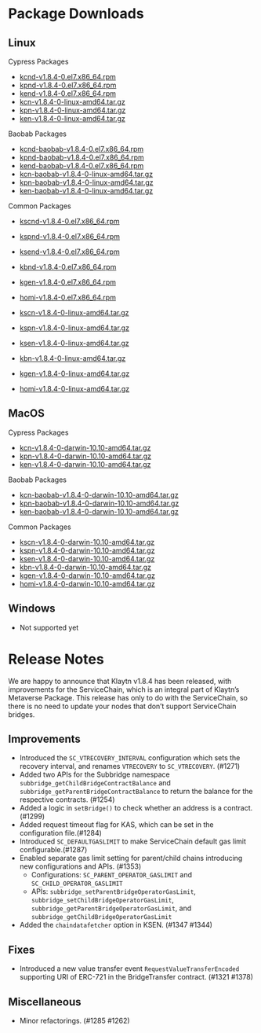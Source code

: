 # Package Downloads <a id="package-downloads"></a>

## Linux <a id="linux"></a>

Cypress Packages
- [kcnd-v1.8.4-0.el7.x86_64.rpm](https://packages.klaytn.net/klaytn/v1.8.4/kcnd-v1.8.4-0.el7.x86_64.rpm)
- [kpnd-v1.8.4-0.el7.x86_64.rpm](https://packages.klaytn.net/klaytn/v1.8.4/kpnd-v1.8.4-0.el7.x86_64.rpm)
- [kend-v1.8.4-0.el7.x86_64.rpm](https://packages.klaytn.net/klaytn/v1.8.4/kend-v1.8.4-0.el7.x86_64.rpm)
- [kcn-v1.8.4-0-linux-amd64.tar.gz](https://packages.klaytn.net/klaytn/v1.8.4/kcn-v1.8.4-0-linux-amd64.tar.gz)
- [kpn-v1.8.4-0-linux-amd64.tar.gz](https://packages.klaytn.net/klaytn/v1.8.4/kpn-v1.8.4-0-linux-amd64.tar.gz)
- [ken-v1.8.4-0-linux-amd64.tar.gz](https://packages.klaytn.net/klaytn/v1.8.4/ken-v1.8.4-0-linux-amd64.tar.gz)

Baobab Packages
- [kcnd-baobab-v1.8.4-0.el7.x86_64.rpm](https://packages.klaytn.net/klaytn/v1.8.4/kcnd-baobab-v1.8.4-0.el7.x86_64.rpm)
- [kpnd-baobab-v1.8.4-0.el7.x86_64.rpm](https://packages.klaytn.net/klaytn/v1.8.4/kpnd-baobab-v1.8.4-0.el7.x86_64.rpm)
- [kend-baobab-v1.8.4-0.el7.x86_64.rpm](https://packages.klaytn.net/klaytn/v1.8.4/kend-baobab-v1.8.4-0.el7.x86_64.rpm)
- [kcn-baobab-v1.8.4-0-linux-amd64.tar.gz](https://packages.klaytn.net/klaytn/v1.8.4/kcn-baobab-v1.8.4-0-linux-amd64.tar.gz)
- [kpn-baobab-v1.8.4-0-linux-amd64.tar.gz](https://packages.klaytn.net/klaytn/v1.8.4/kpn-baobab-v1.8.4-0-linux-amd64.tar.gz)
- [ken-baobab-v1.8.4-0-linux-amd64.tar.gz](https://packages.klaytn.net/klaytn/v1.8.4/ken-baobab-v1.8.4-0-linux-amd64.tar.gz)

Common Packages
- [kscnd-v1.8.4-0.el7.x86_64.rpm](https://packages.klaytn.net/klaytn/v1.8.4/kscnd-v1.8.4-0.el7.x86_64.rpm)
- [kspnd-v1.8.4-0.el7.x86_64.rpm](https://packages.klaytn.net/klaytn/v1.8.4/kspnd-v1.8.4-0.el7.x86_64.rpm)
- [ksend-v1.8.4-0.el7.x86_64.rpm](https://packages.klaytn.net/klaytn/v1.8.4/ksend-v1.8.4-0.el7.x86_64.rpm)
- [kbnd-v1.8.4-0.el7.x86_64.rpm](https://packages.klaytn.net/klaytn/v1.8.4/kbnd-v1.8.4-0.el7.x86_64.rpm)
- [kgen-v1.8.4-0.el7.x86_64.rpm](https://packages.klaytn.net/klaytn/v1.8.4/kgen-v1.8.4-0.el7.x86_64.rpm)
- [homi-v1.8.4-0.el7.x86_64.rpm](https://packages.klaytn.net/klaytn/v1.8.4/homi-v1.8.4-0.el7.x86_64.rpm)

- [kscn-v1.8.4-0-linux-amd64.tar.gz](https://packages.klaytn.net/klaytn/v1.8.4/kscn-v1.8.4-0-linux-amd64.tar.gz)
- [kspn-v1.8.4-0-linux-amd64.tar.gz](https://packages.klaytn.net/klaytn/v1.8.4/kspn-v1.8.4-0-linux-amd64.tar.gz)
- [ksen-v1.8.4-0-linux-amd64.tar.gz](https://packages.klaytn.net/klaytn/v1.8.4/ksen-v1.8.4-0-linux-amd64.tar.gz)
- [kbn-v1.8.4-0-linux-amd64.tar.gz](https://packages.klaytn.net/klaytn/v1.8.4/kbn-v1.8.4-0-linux-amd64.tar.gz)
- [kgen-v1.8.4-0-linux-amd64.tar.gz](https://packages.klaytn.net/klaytn/v1.8.4/kgen-v1.8.4-0-linux-amd64.tar.gz)
- [homi-v1.8.4-0-linux-amd64.tar.gz](https://packages.klaytn.net/klaytn/v1.8.4/homi-v1.8.4-0-linux-amd64.tar.gz)


## MacOS <a id="macos"></a>

Cypress Packages
- [kcn-v1.8.4-0-darwin-10.10-amd64.tar.gz](https://packages.klaytn.net/klaytn/v1.8.4/kcn-v1.8.4-0-darwin-10.10-amd64.tar.gz)
- [kpn-v1.8.4-0-darwin-10.10-amd64.tar.gz](https://packages.klaytn.net/klaytn/v1.8.4/kpn-v1.8.4-0-darwin-10.10-amd64.tar.gz)
- [ken-v1.8.4-0-darwin-10.10-amd64.tar.gz](https://packages.klaytn.net/klaytn/v1.8.4/ken-v1.8.4-0-darwin-10.10-amd64.tar.gz)

Baobab Packages
- [kcn-baobab-v1.8.4-0-darwin-10.10-amd64.tar.gz](https://packages.klaytn.net/klaytn/v1.8.4/kcn-baobab-v1.8.4-0-darwin-10.10-amd64.tar.gz)
- [kpn-baobab-v1.8.4-0-darwin-10.10-amd64.tar.gz](https://packages.klaytn.net/klaytn/v1.8.4/kpn-baobab-v1.8.4-0-darwin-10.10-amd64.tar.gz)
- [ken-baobab-v1.8.4-0-darwin-10.10-amd64.tar.gz](https://packages.klaytn.net/klaytn/v1.8.4/ken-baobab-v1.8.4-0-darwin-10.10-amd64.tar.gz)

Common Packages
- [kscn-v1.8.4-0-darwin-10.10-amd64.tar.gz](https://packages.klaytn.net/klaytn/v1.8.4/kscn-v1.8.4-0-darwin-10.10-amd64.tar.gz)
- [kspn-v1.8.4-0-darwin-10.10-amd64.tar.gz](https://packages.klaytn.net/klaytn/v1.8.4/kspn-v1.8.4-0-darwin-10.10-amd64.tar.gz)
- [ksen-v1.8.4-0-darwin-10.10-amd64.tar.gz](https://packages.klaytn.net/klaytn/v1.8.4/ksen-v1.8.4-0-darwin-10.10-amd64.tar.gz)
- [kbn-v1.8.4-0-darwin-10.10-amd64.tar.gz](https://packages.klaytn.net/klaytn/v1.8.4/kbn-v1.8.4-0-darwin-10.10-amd64.tar.gz)
- [kgen-v1.8.4-0-darwin-10.10-amd64.tar.gz](https://packages.klaytn.net/klaytn/v1.8.4/kgen-v1.8.4-0-darwin-10.10-amd64.tar.gz)
- [homi-v1.8.4-0-darwin-10.10-amd64.tar.gz](https://packages.klaytn.net/klaytn/v1.8.4/homi-v1.8.4-0-darwin-10.10-amd64.tar.gz)

## Windows <a id="windows"></a>

- Not supported yet


# Release Notes <a id="release-notes"></a>
We are happy to announce that Klaytn v1.8.4 has been released, with improvements for the ServiceChain, which is an integral part of Klaytn’s Metaverse Package. This release has only to do with the ServiceChain, so there is no need to update your nodes that don’t support ServiceChain bridges.

## Improvements
- Introduced the `SC_VTRECOVERY_INTERVAL` configuration which sets the recovery interval, and renames `VTRECOVERY` to `SC_VTRECOVERY`. (#1271)
- Added two APIs for the Subbridge namespace `subbridge_getChildBridgeContractBalance` and `subbridge_getParentBridgeContractBalance` to return the balance for the respective contracts. (#1254)
- Added a logic in `setBridge()` to check whether an address is a contract. (#1299)
- Added request timeout flag for KAS, which can be set in the configuration file.(#1284)
- Introduced `SC_DEFAULTGASLIMIT` to make ServiceChain default gas limit configurable.(#1287)
- Enabled separate gas limit setting for parent/child chains introducing new configurations and APIs. (#1353)
  - Configurations: `SC_PARENT_OPERATOR_GASLIMIT` and `SC_CHILD_OPERATOR_GASLIMIT`
  - APIs: `subbridge_setParentBridgeOperatorGasLimit`, `subbridge_setChildBridgeOperatorGasLimit`, `subbridge_getParentBridgeOperatorGasLimit`, and `subbridge_getChildBridgeOperatorGasLimit`
- Added the `chaindatafetcher` option in KSEN. (#1347 #1344)

## Fixes
- Introduced a new value transfer event `RequestValueTransferEncoded` supporting URI of ERC-721 in the BridgeTransfer contract. (#1321 #1378)

## Miscellaneous
- Minor refactorings. (#1285 #1262)